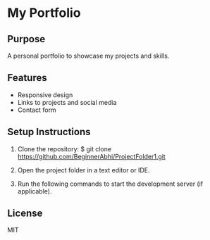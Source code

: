 # My Portfolio

## Purpose
A personal portfolio to showcase my projects and skills.

## Features
- Responsive design
- Links to projects and social media
- Contact form

## Setup Instructions
1. Clone the repository:
$  git clone https://github.com/BeginnerAbhi/ProjectFolder1.git

2. Open the project folder in a text editor or IDE.
3. Run the following commands to start the development server (if applicable).

## License
MIT
